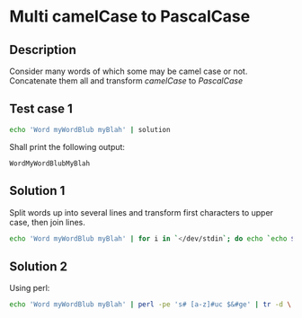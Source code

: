 # Multi camelCase to PascalCase

## Description

Consider many words of which some may be camel case or not. Concatenate them all and transform _camelCase_ to _PascalCase_

## Test case 1

```bash
echo 'Word myWordBlub myBlah' | solution
```

Shall print the following output:

```
WordMyWordBlubMyBlah
```

## Solution 1

Split words up into several lines and transform first characters to upper case, then join lines.

```bash
echo 'Word myWordBlub myBlah' | for i in `</dev/stdin`; do echo `echo $i | cut -c1 | tr 'a-z' 'A-Z'``echo $i | cut -c2-`; done | tr -d '\n'; echo
```

## Solution 2

Using perl:

```bash
echo 'Word myWordBlub myBlah' | perl -pe 's# [a-z]#uc $&#ge' | tr -d \ 
```
